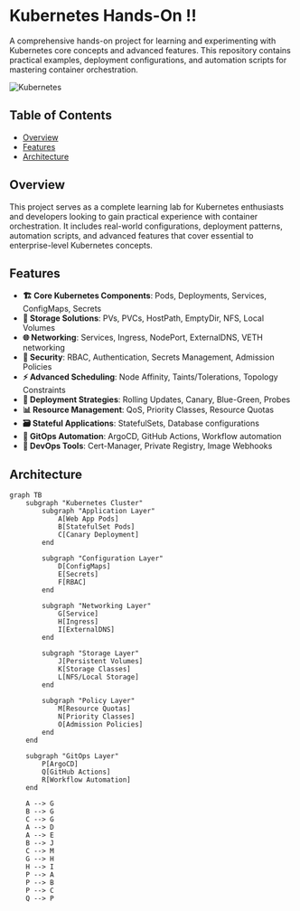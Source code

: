 # Kubernetes Hands-On !!

A comprehensive hands-on project for learning and experimenting with Kubernetes core concepts and advanced features. This repository contains practical examples, deployment configurations, and automation scripts for mastering container orchestration.

![Kubernetes](https://img.shields.io/badge/Kubernetes-326CE5?style=for-the-badge&logo=kubernetes&logoColor=white)


## Table of Contents

- [Overview](#-overview)
- [Features](#-features)
- [Architecture](#-architecture)


## Overview

This project serves as a complete learning lab for Kubernetes enthusiasts and developers looking to gain practical experience with container orchestration. It includes real-world configurations, deployment patterns, automation scripts, and advanced features that cover essential to enterprise-level Kubernetes concepts.

## Features

- **🏗️ Core Kubernetes Components**: Pods, Deployments, Services, ConfigMaps, Secrets
- **💾 Storage Solutions**: PVs, PVCs, HostPath, EmptyDir, NFS, Local Volumes
- **🌐 Networking**: Services, Ingress, NodePort, ExternalDNS, VETH networking
- **🔐 Security**: RBAC, Authentication, Secrets Management, Admission Policies
- **⚡ Advanced Scheduling**: Node Affinity, Taints/Tolerations, Topology Constraints
- **🔄 Deployment Strategies**: Rolling Updates, Canary, Blue-Green, Probes
- **📊 Resource Management**: QoS, Priority Classes, Resource Quotas
- **🗃️ Stateful Applications**: StatefulSets, Database configurations
- **🤖 GitOps Automation**: ArgoCD, GitHub Actions, Workflow automation
- **🔧 DevOps Tools**: Cert-Manager, Private Registry, Image Webhooks

## Architecture

```mermaid
graph TB
    subgraph "Kubernetes Cluster"
        subgraph "Application Layer"
            A[Web App Pods]
            B[StatefulSet Pods]
            C[Canary Deployment]
        end
        
        subgraph "Configuration Layer"
            D[ConfigMaps]
            E[Secrets]
            F[RBAC]
        end
        
        subgraph "Networking Layer"
            G[Service]
            H[Ingress]
            I[ExternalDNS]
        end
        
        subgraph "Storage Layer"
            J[Persistent Volumes]
            K[Storage Classes]
            L[NFS/Local Storage]
        end
        
        subgraph "Policy Layer"
            M[Resource Quotas]
            N[Priority Classes]
            O[Admission Policies]
        end
    end
    
    subgraph "GitOps Layer"
        P[ArgoCD]
        Q[GitHub Actions]
        R[Workflow Automation]
    end
    
    A --> G
    B --> G
    C --> G
    A --> D
    A --> E
    B --> J
    C --> M
    G --> H
    H --> I
    P --> A
    P --> B
    P --> C
    Q --> P
